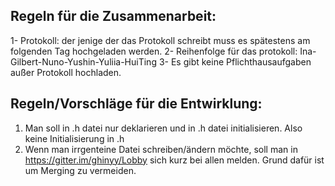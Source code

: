 ## Regeln für die Zusammenarbeit:

1- Protokoll: der jenige der das Protokoll schreibt muss es spätestens am folgenden Tag hochgeladen werden. 
2- Reihenfolge für das protokoll: Ina-Gilbert-Nuno-Yushin-Yuliia-HuiTing
3- Es gibt keine Pflichthausaufgaben außer Protokoll hochladen.


## Regeln/Vorschläge für die Entwirklung:

1. Man soll in .h datei nur deklarieren und in .h datei initialisieren. Also keine Initialisierung in .h
2. Wenn man irrgenteine Datei schreiben/ändern möchte, soll man in https://gitter.im/ghinyy/Lobby sich kurz bei allen melden.
	Grund dafür ist um Merging zu vermeiden.


